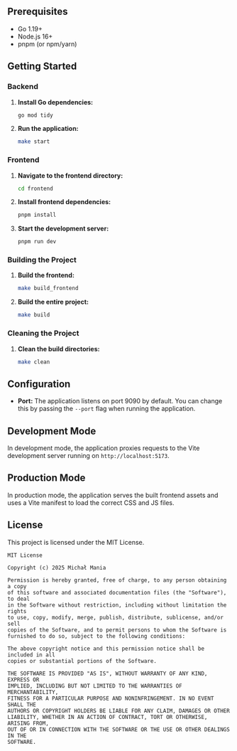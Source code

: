 ## Prerequisites

- Go 1.19+
- Node.js 16+
- pnpm (or npm/yarn)

## Getting Started

### Backend

1. **Install Go dependencies:**
   ```sh
   go mod tidy
   ```

2. **Run the application:**
   ```sh
   make start
   ```

### Frontend

1. **Navigate to the frontend directory:**
   ```sh
   cd frontend
   ```

2. **Install frontend dependencies:**
   ```sh
   pnpm install
   ```

3. **Start the development server:**
   ```sh
   pnpm run dev
   ```

### Building the Project

1. **Build the frontend:**
   ```sh
   make build_frontend
   ```

2. **Build the entire project:**
   ```sh
   make build
   ```

### Cleaning the Project

1. **Clean the build directories:**
   ```sh
   make clean
   ```

## Configuration

- **Port:** The application listens on port 9090 by default. You can change this by passing the `--port` flag when running the application.

## Development Mode

In development mode, the application proxies requests to the Vite development server running on `http://localhost:5173`.

## Production Mode

In production mode, the application serves the built frontend assets and uses a Vite manifest to load the correct CSS and JS files.

## License

This project is licensed under the MIT License.
```
MIT License

Copyright (c) 2025 Michał Mania

Permission is hereby granted, free of charge, to any person obtaining a copy
of this software and associated documentation files (the "Software"), to deal
in the Software without restriction, including without limitation the rights
to use, copy, modify, merge, publish, distribute, sublicense, and/or sell
copies of the Software, and to permit persons to whom the Software is
furnished to do so, subject to the following conditions:

The above copyright notice and this permission notice shall be included in all
copies or substantial portions of the Software.

THE SOFTWARE IS PROVIDED "AS IS", WITHOUT WARRANTY OF ANY KIND, EXPRESS OR
IMPLIED, INCLUDING BUT NOT LIMITED TO THE WARRANTIES OF MERCHANTABILITY,
FITNESS FOR A PARTICULAR PURPOSE AND NONINFRINGEMENT. IN NO EVENT SHALL THE
AUTHORS OR COPYRIGHT HOLDERS BE LIABLE FOR ANY CLAIM, DAMAGES OR OTHER
LIABILITY, WHETHER IN AN ACTION OF CONTRACT, TORT OR OTHERWISE, ARISING FROM,
OUT OF OR IN CONNECTION WITH THE SOFTWARE OR THE USE OR OTHER DEALINGS IN THE
SOFTWARE.
```